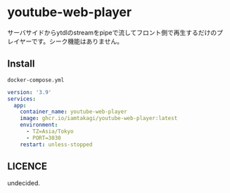 # youtube-web-player
サーバサイドからytdlのstreamをpipeで流してフロント側で再生するだけのプレイヤーです。シーク機能はありません。

## Install
`docker-compose.yml`
```yml
version: '3.9'
services:
  app:
    container_name: youtube-web-player
    image: ghcr.io/iamtakagi/youtube-web-player:latest
    environment:
      - TZ=Asia/Tokyo
      - PORT=3030
    restart: unless-stopped
```

## LICENCE
undecided.
